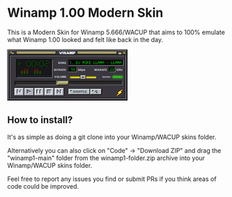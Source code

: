 # Winamp 1.00 Modern Skin

This is a Modern Skin for Winamp 5.666/WACUP that aims to 100% emulate what Winamp 1.00 looked and felt like back in the day.

![Screenshot](https://raw.githubusercontent.com/0x5066/winamp1/main/screenshot.png)

## How to install?

It's as simple as doing a git clone into your Winamp/WACUP skins folder.

Alternatively you can also click on "Code" -> "Download ZIP" and drag the "winamp1-main" folder from the winamp1-folder.zip archive into your Winamp/WACUP skins folder.

Feel free to report any issues you find or submit PRs if you think areas of code could be improved.